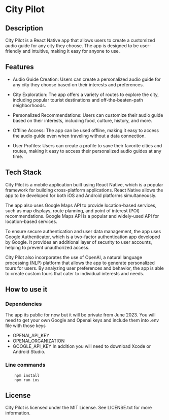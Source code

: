 # City Pilot

## Description
City Pilot is a React Native app that allows users to create a customized audio guide for any city they choose. The app is designed to be user-friendly and intuitive, making it easy for anyone to use.

## Features

- Audio Guide Creation: Users can create a personalized audio guide for any city they choose based on their interests and preferences.

- City Exploration: The app offers a variety of routes to explore the city, including popular tourist destinations and off-the-beaten-path neighborhoods.

- Personalized Recommendations: Users can customize their audio guide based on their interests, including food, culture, history, and more.

- Offline Access: The app can be used offline, making it easy to access the audio guide even when traveling without a data connection.

- User Profiles: Users can create a profile to save their favorite cities and routes, making it easy to access their personalized audio guides at any time.

## Tech Stack

City Pilot is a mobile application built using React Native, which is a popular framework for building cross-platform applications. React Native allows the app to be developed for both iOS and Android platforms simultaneously.

The app also uses Google Maps API to provide location-based services, such as map displays, route planning, and point of interest (POI) recommendations. Google Maps API is a popular and widely-used API for location-based services.

To ensure secure authentication and user data management, the app uses Google Authenticator, which is a two-factor authentication app developed by Google. It provides an additional layer of security to user accounts, helping to prevent unauthorized access.

City Pilot also incorporates the use of OpenAI, a natural language processing (NLP) platform that allows the app to generate personalized tours for users. By analyzing user preferences and behavior, the app is able to create custom tours that cater to individual interests and needs.

## How to use it

### Dependencies

The app its public for now but it will be private from June 2023. You will need to get your own Google and Openai keys and include them into .env file with those keys
- OPENAI_API_KEY
- OPENAI_ORGANIZATION
- GOOGLE_API_KEY
In addition you will need to download Xcode or Android Studio.

### Line commands
```
    npm install 
    npm run ios
```


## License

City Pilot is licensed under the MIT License. See LICENSE.txt for more information.